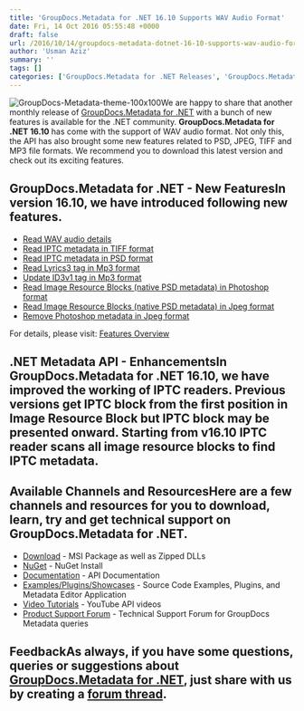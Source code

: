 ```yaml
---
title: 'GroupDocs.Metadata for .NET 16.10 Supports WAV Audio Format'
date: Fri, 14 Oct 2016 05:55:48 +0000
draft: false
url: /2016/10/14/groupdocs-metadata-dotnet-16-10-supports-wav-audio-format/
author: 'Usman Aziz'
summary: ''
tags: []
categories: ['GroupDocs.Metadata for .NET Releases', 'GroupDocs.Metadata Product Family']
---
```


![](http://blog.groupdocs.com/wp-content/uploads/sites/4/2017/06/groupdocs-metadata-net.png "GroupDocs-Metadata-theme-100x100")We are happy to share that another monthly release of [GroupDocs.Metadata for .NET](http://www.groupdocs.com/products/metadata/net) with a bunch of new features is available for the .NET community. **GroupDocs.Metadata for .NET 16.10** has come with the support of WAV audio format. Not only this, the API has also brought some new features related to PSD, JPEG, TIFF and MP3 file formats. We recommend you to download this latest version and check out its exciting features.

## GroupDocs.Metadata for .NET - New FeaturesIn version 16.10, we have introduced following new features.

*   [Read WAV audio details](https://docs.groupdocs.com/metadata/net "GroupDocs.Metadata")
*   [Read IPTC metadata in TIFF format](https://docs.groupdocs.com/metadata/net "GroupDocs.Metadata")
*   [Read IPTC metadata in PSD format](https://docs.groupdocs.com/metadata/net)
*   [Read Lyrics3 tag in Mp3 format](https://docs.groupdocs.com/metadata/net "GroupDocs.Metadata")
*   [Update ID3v1 tag in Mp3 format](https://docs.groupdocs.com/metadata/net)
*   [Read Image Resource Blocks (native PSD metadata) in Photoshop format](https://docs.groupdocs.com/metadata/net)
*   [Read Image Resource Blocks (native PSD metadata) in Jpeg format](https://docs.groupdocs.com/metadata/net)
*   [Remove Photoshop metadata in Jpeg format](https://docs.groupdocs.com/metadata/net)

For details, please visit: [Features Overview](http://www.groupdocs.com/docs/display/metadatanet/Features+Overview)

## .NET Metadata API - EnhancementsIn GroupDocs.Metadata for .NET 16.10, we have improved the working of IPTC readers. Previous versions get IPTC block from the first position in Image Resource Block but IPTC block may be presented onward. Starting from v16.10 IPTC reader scans all image resource blocks to find IPTC metadata.

## Available Channels and ResourcesHere are a few channels and resources for you to download, learn, try and get technical support on GroupDocs.Metadata for .NET.

*   [Download](http://groupdocs.com/Community/files/8/.net-libraries/groupdocs_metadata_for_.net/entry14726.aspx "GroupDocs.Metadata MSI") - MSI Package as well as Zipped DLLs
*   [NuGet](https://www.nuget.org/packages/groupdocs-metadata-dotnet/16.10.0 "GroupDocs.Metadata Nuget Package") - NuGet Install
*   [Documentation](http://www.groupdocs.com/docs/display/metadatanet/Getting+Started "Metadata API documentation") - API Documentation
*   [Examples/Plugins/Showcases](https://github.com/groupdocs-metadata/GroupDocs.Metadata-for-.NET/tree/master/Examples "How to use Metadata API") - Source Code Examples, Plugins, and Metadata Editor Application
*   [Video Tutorials](https://www.youtube.com/channel/UCkOlPEPh0oljoESrmKP6l4g "Metadata API YouTube Tutorials") - YouTube API videos
*   [Product Support Forum](http://www.groupdocs.com/Community/forums/groupdocs.metadata-product-family/48/showforum.aspx) - Technical Support Forum for GroupDocs Metadata queries

## FeedbackAs always, if you have some questions, queries or suggestions about [GroupDocs.Metadata for .NET](http://www.groupdocs.com/products/metadata/net ".NET Metadata API"), just share with us by creating a [forum thread](http://www.groupdocs.com/Community/forums/groupdocs.metadata-product-family/48/showforum.aspx).




